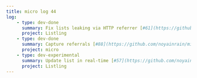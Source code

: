 ```yaml
---
title: micro log 44
log:
    - type: dev-done
      summary: Fix lists leaking via HTTP referrer [#61](https://github.com/noyainrain/listling/issues/61)
      project: Listling
    - type: dev-done
      summary: Capture referrals [#88](https://github.com/noyainrain/micro/issues/88)
      project: micro
    - type: dev-experimental
      summary: Update list in real-time [#57](https://github.com/noyainrain/listling/issues/57)
      project: Listling
---
```

